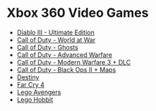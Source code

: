 Xbox 360 Video Games
====================
- [Diablo III - Ultimate Edition](http://www.amazon.com/Diablo-III-Ultimate-Evil-Edition-Xbox/dp/B00KAEIS6O/)
- [Call of Duty - World at War](http://www.amazon.com/Call-Duty-World-Platinum-Hits-Xbox/dp/B001AWIP68/)
- [Call of Duty - Ghosts](http://www.amazon.com/Call-Duty-Ghosts-Xbox-360/dp/B002I098JE/)
- [Call of Duty - Advanced Warfare](http://www.amazon.com/dp/B00MU1YENG)
- [Call of Duty - Modern Warfare 3 + DLC](http://www.amazon.com/Call-Duty-Modern-Warfare-Collection-Xbox/dp/B008B3AVNE/)
- [Call of Duty - Black Ops II + Maps](http://www.amazon.com/Call-Duty-Black-Revolution-Pack-Included/dp/B00CHGYUE2/)
- [Destiny](http://www.amazon.com/Destiny-Xbox-360/dp/B002I096Q4/)
- [Far Cry 4](http://www.amazon.com/Far-Cry-4-Xbox-360/dp/B00KAED6RU/)
- [Lego Avengers](http://www.amazon.com/Lego-Marvel-Super-Heroes-Xbox-360/dp/B00B98HF1O/)
- [Lego Hobbit](http://www.amazon.com/LEGO-Hobbit-Xbox-360/dp/B00GY4OBB0/)
